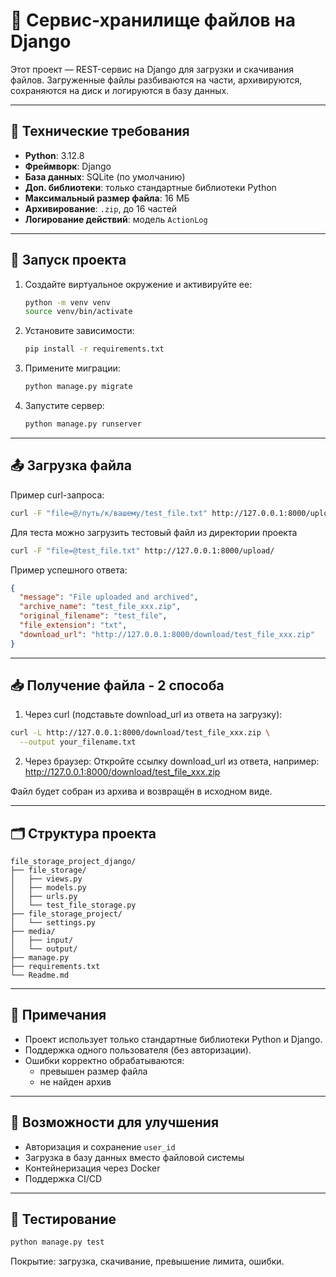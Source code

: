 # 📁 Сервис-хранилище файлов на Django

Этот проект — REST-сервис на Django для загрузки и скачивания файлов. Загруженные файлы разбиваются на части, архивируются, сохраняются на диск и логируются в базу данных.

---

## 📌 Технические требования

- **Python**: 3.12.8  
- **Фреймворк**: Django  
- **База данных**: SQLite (по умолчанию)  
- **Доп. библиотеки**: только стандартные библиотеки Python  
- **Максимальный размер файла**: 16 МБ  
- **Архивирование**: `.zip`, до 16 частей  
- **Логирование действий**: модель `ActionLog`

---

## 🚀 Запуск проекта

1. Создайте виртуальное окружение и активируйте ее:
   ```bash
   python -m venv venv
   source venv/bin/activate
   ```

2. Установите зависимости:
   ```bash
   pip install -r requirements.txt
   ```

3. Примените миграции:
   ```bash
   python manage.py migrate
   ```

4. Запустите сервер:
   ```bash
   python manage.py runserver
   ```

---

## 📤 Загрузка файла

Пример curl-запроса:
```bash
curl -F "file=@/путь/к/вашему/test_file.txt" http://127.0.0.1:8000/upload/
```
Для теста можно загрузить тестовый файл из директории проекта
```bash
curl -F "file=@test_file.txt" http://127.0.0.1:8000/upload/
```


Пример успешного ответа:
```json
{
  "message": "File uploaded and archived",
  "archive_name": "test_file_xxx.zip",
  "original_filename": "test_file",
  "file_extension": "txt",
  "download_url": "http://127.0.0.1:8000/download/test_file_xxx.zip"
}
```

---

## 📥 Получение файла - 2 способа

1. Через curl (подставьте download_url из ответа на загрузку):
```bash
curl -L http://127.0.0.1:8000/download/test_file_xxx.zip \
  --output your_filename.txt
```
2. Через браузер:
Откройте ссылку download_url из ответа, например:
http://127.0.0.1:8000/download/test_file_xxx.zip

Файл будет собран из архива и возвращён в исходном виде.

---

## 🗂 Структура проекта

```
file_storage_project_django/
├── file_storage/
│   ├── views.py
│   ├── models.py
│   ├── urls.py
│   └── test_file_storage.py
├── file_storage_project/
│   └── settings.py
├── media/
│   ├── input/
│   └── output/
├── manage.py
├── requirements.txt
└── Readme.md
```

---

## 📎 Примечания

- Проект использует только стандартные библиотеки Python и Django.  
- Поддержка одного пользователя (без авторизации).  
- Ошибки корректно обрабатываются:
  - превышен размер файла  
  - не найден архив  

---

## 🔧 Возможности для улучшения

- Авторизация и сохранение `user_id`  
- Загрузка в базу данных вместо файловой системы  
- Контейнеризация через Docker  
- Поддержка CI/CD  

---

## 🧪 Тестирование

```bash
python manage.py test
```

Покрытие: загрузка, скачивание, превышение лимита, ошибки.
